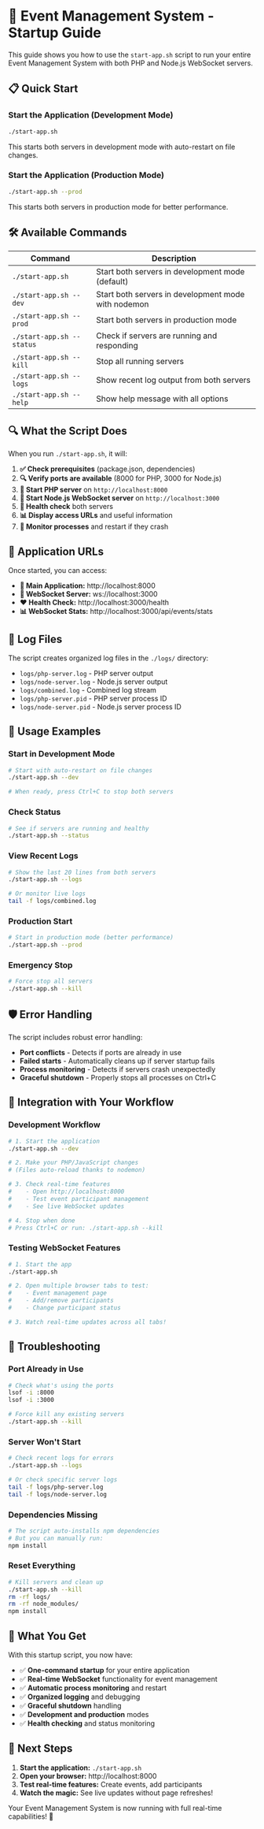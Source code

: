 # 🚀 Event Management System - Startup Guide

This guide shows you how to use the `start-app.sh` script to run your entire Event Management System with both PHP and Node.js WebSocket servers.

## 📋 Quick Start

### Start the Application (Development Mode)
```bash
./start-app.sh
```
This starts both servers in development mode with auto-restart on file changes.

### Start the Application (Production Mode)
```bash
./start-app.sh --prod
```
This starts both servers in production mode for better performance.

## 🛠️ Available Commands

| Command | Description |
|---------|-------------|
| `./start-app.sh` | Start both servers in development mode (default) |
| `./start-app.sh --dev` | Start both servers in development mode with nodemon |
| `./start-app.sh --prod` | Start both servers in production mode |
| `./start-app.sh --status` | Check if servers are running and responding |
| `./start-app.sh --kill` | Stop all running servers |
| `./start-app.sh --logs` | Show recent log output from both servers |
| `./start-app.sh --help` | Show help message with all options |

## 🔍 What the Script Does

When you run `./start-app.sh`, it will:

1. **✅ Check prerequisites** (package.json, dependencies)
2. **🔍 Verify ports are available** (8000 for PHP, 3000 for Node.js)
3. **🚀 Start PHP server** on `http://localhost:8000`
4. **🔌 Start Node.js WebSocket server** on `http://localhost:3000`
5. **🏥 Health check** both servers
6. **📊 Display access URLs** and useful information
7. **👀 Monitor processes** and restart if they crash

## 📱 Application URLs

Once started, you can access:

- **📱 Main Application:** http://localhost:8000
- **🔌 WebSocket Server:** ws://localhost:3000
- **❤️ Health Check:** http://localhost:3000/health
- **📊 WebSocket Stats:** http://localhost:3000/api/events/stats

## 📁 Log Files

The script creates organized log files in the `./logs/` directory:

- `logs/php-server.log` - PHP server output
- `logs/node-server.log` - Node.js server output  
- `logs/combined.log` - Combined log stream
- `logs/php-server.pid` - PHP server process ID
- `logs/node-server.pid` - Node.js server process ID

## 🔧 Usage Examples

### Start in Development Mode
```bash
# Start with auto-restart on file changes
./start-app.sh --dev

# When ready, press Ctrl+C to stop both servers
```

### Check Status
```bash
# See if servers are running and healthy
./start-app.sh --status
```

### View Recent Logs
```bash
# Show the last 20 lines from both servers
./start-app.sh --logs

# Or monitor live logs
tail -f logs/combined.log
```

### Production Start
```bash
# Start in production mode (better performance)
./start-app.sh --prod
```

### Emergency Stop
```bash
# Force stop all servers
./start-app.sh --kill
```

## 🛡️ Error Handling

The script includes robust error handling:

- **Port conflicts** - Detects if ports are already in use
- **Failed starts** - Automatically cleans up if server startup fails
- **Process monitoring** - Detects if servers crash unexpectedly
- **Graceful shutdown** - Properly stops all processes on Ctrl+C

## 🎯 Integration with Your Workflow

### Development Workflow
```bash
# 1. Start the application
./start-app.sh --dev

# 2. Make your PHP/JavaScript changes
# (Files auto-reload thanks to nodemon)

# 3. Check real-time features
#    - Open http://localhost:8000
#    - Test event participant management
#    - See live WebSocket updates

# 4. Stop when done
# Press Ctrl+C or run: ./start-app.sh --kill
```

### Testing WebSocket Features
```bash
# 1. Start the app
./start-app.sh

# 2. Open multiple browser tabs to test:
#    - Event management page
#    - Add/remove participants
#    - Change participant status

# 3. Watch real-time updates across all tabs!
```

## 🔧 Troubleshooting

### Port Already in Use
```bash
# Check what's using the ports
lsof -i :8000
lsof -i :3000

# Force kill any existing servers
./start-app.sh --kill
```

### Server Won't Start
```bash
# Check recent logs for errors
./start-app.sh --logs

# Or check specific server logs
tail -f logs/php-server.log
tail -f logs/node-server.log
```

### Dependencies Missing
```bash
# The script auto-installs npm dependencies
# But you can manually run:
npm install
```

### Reset Everything
```bash
# Kill servers and clean up
./start-app.sh --kill
rm -rf logs/
rm -rf node_modules/
npm install
```

## 🎉 What You Get

With this startup script, you now have:

- ✅ **One-command startup** for your entire application
- ✅ **Real-time WebSocket** functionality for event management
- ✅ **Automatic process monitoring** and restart
- ✅ **Organized logging** and debugging
- ✅ **Graceful shutdown** handling
- ✅ **Development and production** modes
- ✅ **Health checking** and status monitoring

## 🚀 Next Steps

1. **Start the application:** `./start-app.sh`
2. **Open your browser:** http://localhost:8000
3. **Test real-time features:** Create events, add participants
4. **Watch the magic:** See live updates without page refreshes!

Your Event Management System is now running with full real-time capabilities! 🎊 